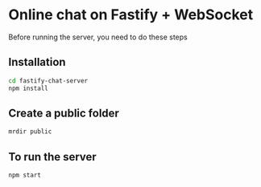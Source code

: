 # Online chat on Fastify + WebSocket

Before running the server, you need to do these steps

## Installation

```bash
cd fastify-chat-server
npm install
```

## Create a public folder
```bash
mrdir public
```

## To run the server
```bash
npm start
```
